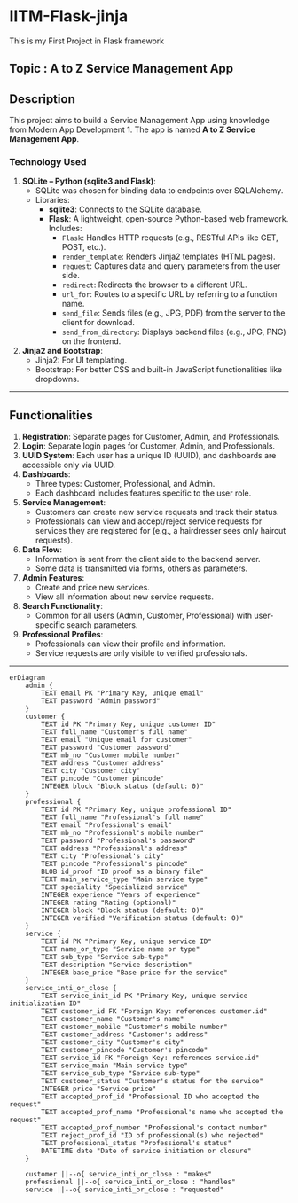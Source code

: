 # IITM-Flask-jinja
This is my First Project in Flask framework

## Topic :  A to Z Service Management App

## Description
This project aims to build a Service Management App using knowledge from Modern App Development 1. The app is named **A to Z Service Management App**.

### Technology Used
1. **SQLite – Python (sqlite3 and Flask)**:  
   - SQLite was chosen for binding data to endpoints over SQLAlchemy.
   - Libraries:
     - **sqlite3**: Connects to the SQLite database.
     - **Flask**: A lightweight, open-source Python-based web framework. Includes:
       - `Flask`: Handles HTTP requests (e.g., RESTful APIs like GET, POST, etc.).
       - `render_template`: Renders Jinja2 templates (HTML pages).
       - `request`: Captures data and query parameters from the user side.
       - `redirect`: Redirects the browser to a different URL.
       - `url_for`: Routes to a specific URL by referring to a function name.
       - `send_file`: Sends files (e.g., JPG, PDF) from the server to the client for download.
       - `send_from_directory`: Displays backend files (e.g., JPG, PNG) on the frontend.
2. **Jinja2 and Bootstrap**:
   - Jinja2: For UI templating.
   - Bootstrap: For better CSS and built-in JavaScript functionalities like dropdowns.

---

## Functionalities
1. **Registration**: Separate pages for Customer, Admin, and Professionals.
2. **Login**: Separate login pages for Customer, Admin, and Professionals.
3. **UUID System**: Each user has a unique ID (UUID), and dashboards are accessible only via UUID.
4. **Dashboards**:
   - Three types: Customer, Professional, and Admin.
   - Each dashboard includes features specific to the user role.
5. **Service Management**:
   - Customers can create new service requests and track their status.
   - Professionals can view and accept/reject service requests for services they are registered for (e.g., a hairdresser sees only haircut requests).
6. **Data Flow**:
   - Information is sent from the client side to the backend server.
   - Some data is transmitted via forms, others as parameters.
7. **Admin Features**:
   - Create and price new services.
   - View all information about new service requests.
8. **Search Functionality**:
   - Common for all users (Admin, Customer, Professional) with user-specific search parameters.
9. **Professional Profiles**:
   - Professionals can view their profile and information.
   - Service requests are only visible to verified professionals.

---

```mermaid
erDiagram
    admin {
        TEXT email PK "Primary Key, unique email"
        TEXT password "Admin password"
    }
    customer {
        TEXT id PK "Primary Key, unique customer ID"
        TEXT full_name "Customer's full name"
        TEXT email "Unique email for customer"
        TEXT password "Customer password"
        TEXT mb_no "Customer mobile number"
        TEXT address "Customer address"
        TEXT city "Customer city"
        TEXT pincode "Customer pincode"
        INTEGER block "Block status (default: 0)"
    }
    professional {
        TEXT id PK "Primary Key, unique professional ID"
        TEXT full_name "Professional's full name"
        TEXT email "Professional's email"
        TEXT mb_no "Professional's mobile number"
        TEXT password "Professional's password"
        TEXT address "Professional's address"
        TEXT city "Professional's city"
        TEXT pincode "Professional's pincode"
        BLOB id_proof "ID proof as a binary file"
        TEXT main_service_type "Main service type"
        TEXT speciality "Specialized service"
        INTEGER experience "Years of experience"
        INTEGER rating "Rating (optional)"
        INTEGER block "Block status (default: 0)"
        INTEGER verified "Verification status (default: 0)"
    }
    service {
        TEXT id PK "Primary Key, unique service ID"
        TEXT name_or_type "Service name or type"
        TEXT sub_type "Service sub-type"
        TEXT description "Service description"
        INTEGER base_price "Base price for the service"
    }
    service_inti_or_close {
        TEXT service_init_id PK "Primary Key, unique service initialization ID"
        TEXT customer_id FK "Foreign Key: references customer.id"
        TEXT customer_name "Customer's name"
        TEXT customer_mobile "Customer's mobile number"
        TEXT customer_address "Customer's address"
        TEXT customer_city "Customer's city"
        TEXT customer_pincode "Customer's pincode"
        TEXT service_id FK "Foreign Key: references service.id"
        TEXT service_main "Main service type"
        TEXT service_sub_type "Service sub-type"
        TEXT customer_status "Customer's status for the service"
        INTEGER price "Service price"
        TEXT accepted_prof_id "Professional ID who accepted the request"
        TEXT accepted_prof_name "Professional's name who accepted the request"
        TEXT accepted_prof_number "Professional's contact number"
        TEXT reject_prof_id "ID of professional(s) who rejected"
        TEXT professional_status "Professional's status"
        DATETIME date "Date of service initiation or closure"
    }

    customer ||--o{ service_inti_or_close : "makes"
    professional ||--o{ service_inti_or_close : "handles"
    service ||--o{ service_inti_or_close : "requested"
```


